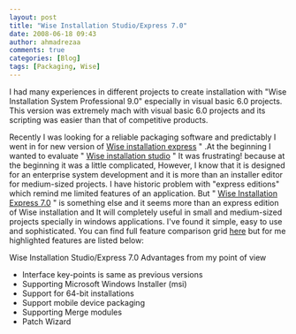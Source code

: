 ```yaml
---
layout: post
title: "Wise Installation Studio/Express 7.0"
date: 2008-06-18 09:43
author: ahmadrezaa
comments: true
categories: [Blog]
tags: [Packaging, Wise]
---
```

I had many experiences in different projects to create installation with "Wise Installation System Professional 9.0" especially in visual basic 6.0 projects. This version was extremely mach with visual basic 6.0 projects and its scripting was easier than that of competitive products.

Recently I was looking for a reliable packaging software and predictably I went in for new version of [Wise installation express](https://www.wisesolutions.com/Wise/Products/Installations/WiseInstallerEvaluations.aspx) " .At the beginning I wanted to evaluate " <a href="https://www.wisesolutions.com/Wise/Products/Installations/WiseInstallerEvaluations.aspx" target="_blank">Wise installation studio</a> " It was frustrating! because at the beginning it was a little complicated, However, I know that it is designed for an enterprise system development and it is more than an installer editor for medium-sized projects. I have historic problem with "express editions" which remind me limited features of an application. But " <a href="https://www.wisesolutions.com/Wise/Products/Installations/WiseInstallerEvaluations.aspx" target="_blank">Wise Installation Express 7.0</a> " is something else and it seems more than an express edition of Wise installation and It will completely useful in small and medium-sized projects specially in windows applications. I've found it simple, easy to use and sophisticated. You can find full feature comparison grid <a href="https://www.wisesolutions.com/upload/wiseinstallproducts_featuregrid_sp01.pdf" target="_blank">here</a> but for me highlighted features are listed below:

Wise Installation Studio/Express 7.0 Advantages from my point of view


*   Interface key-points is same as previous versions
*   Supporting Microsoft Windows Installer (msi)
*   Support for 64-bit installations
*   Support mobile device packaging
*   Supporting Merge modules
*   Patch Wizard
